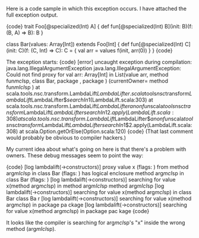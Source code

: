 Here is a code sample in which this exception occurs. I have attached the full exception output.

{code}
trait Foo[@specialized(Int) A] {
  def fun[@specialized(Int) B](init: B)(f: (B, A) => B): B
}

class Bar(values: Array[Int]) extends Foo[Int] {
  def fun[@specialized(Int) C](init: C)(f: (C, Int) => C): C = {
    val arr = values
    f(init, arr(0))
  }
}
{code}

The exception starts: 
{code}
[error] uncaught exception during compilation: java.lang.IllegalArgumentException
java.lang.IllegalArgumentException: Could not find proxy for val arr: Array[Int] in List(value arr, method fun$mcI$sp, class Bar, package <empty>, package <root>) (currentOwner= method fun$mIcI$sp )
	at scala.tools.nsc.transform.LambdaLift$LambdaLifter.scala$tools$nsc$transform$LambdaLift$LambdaLifter$$searchIn$1(LambdaLift.scala:303)
	at scala.tools.nsc.transform.LambdaLift$LambdaLifter$$anonfun$scala$tools$nsc$transform$LambdaLift$LambdaLifter$$searchIn$1$2.apply(LambdaLift.scala:308)
	at scala.tools.nsc.transform.LambdaLift$LambdaLifter$$anonfun$scala$tools$nsc$transform$LambdaLift$LambdaLifter$$searchIn$1$2.apply(LambdaLift.scala:308)
	at scala.Option.getOrElse(Option.scala:120)
{code}
(That last comment would probably be obvious to compiler hackers.)

My current idea about what's going on here is that there's a problem with owners. These debug messages seem to point the way:

{code}
[log lambdalift(->constructors)] proxy value x (flags: <triedcooking>) from method arg$mIcI$sp
in class Bar (flags: <method> <specialized> <triedcooking>) has logical enclosure method arg$mc
I$sp in class Bar (flags: <method> <specialized> <triedcooking>)
[log lambdalift(->constructors)] searching for value x(method arg$mcI$sp) in method arg$mIcI$sp
 method arg$mIcI$sp
[log lambdalift(->constructors)] searching for value x(method arg$mcI$sp) in class Bar class Ba
r
[log lambdalift(->constructors)] searching for value x(method arg$mcI$sp) in package <empty> pa
ckage <empty>
[log lambdalift(->constructors)] searching for value x(method arg$mcI$sp) in package <root> pac
kage <root>
{code}

It looks like the compiler is searching for arg$mcI$sp's "x" inside the wrong method (arg$mIcI$sp).
